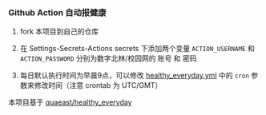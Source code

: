 ### Github Action 自动报健康

1. fork 本项目到自己的仓库

2. 在 Settings-Secrets-Actions secrets 下添加两个变量 `ACTION_USERNAME` 和 `ACTION_PASSWORD` 分别为数字北林/校园网的 账号 和 密码
3. 每日默认执行时间为早晨9点，可以修改 [healthy_everyday.yml](https://github.com/Supremesir/healthy_everyday/blob/action/.github/workflows/healthy_everyday.yml) 中的 `cron` 参数来修改时间（注意 crontab 为 UTC/GMT）

本项目基于 [quaeast/healthy_everyday](https://github.com/quaeast/healthy_everyday)

